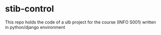 # stib-control
This repo holds the code of a ulb project for the course (INFO S001) written in python/django environment
